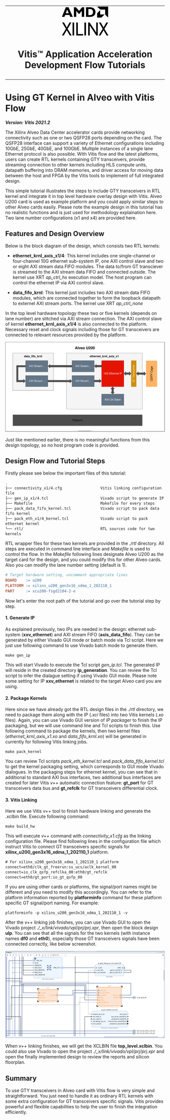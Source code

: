 ﻿<table class="sphinxhide">
 <tr>
   <td align="center"><img src="https://raw.githubusercontent.com/Xilinx/Image-Collateral/main/xilinx-logo.png" width="30%"/><h1>Vitis™ Application Acceleration Development Flow Tutorials</h1>
   </td>
 </tr>
 <tr>
 <td>
 </td>
 </tr>
</table>

# Using GT Kernel in Alveo with Vitis Flow

***Version: Vitis 2021.2***

The Xilinx Alveo Data Center accelerator cards provide networking connectivity such as one or two QSFP28 ports depending on the card. The QSFP28 interface can support a variety of Ethernet configurations including 10GbE, 25GbE, 40GbE, and 100GbE. Multiple instances of a single lane Ethernet protocol is also possible. With Vitis flow and the latest platforms, users can create RTL kernels containing GTY transceivers, provide streaming connection to other kernels including HLS compute units, datapath buffering into DRAM memories, and driver access for moving data between the host and FPGA by the Vitis tools to implement of full integrated design.

This simple tutorial illustrates the steps to include GTY transceivers in RTL kernel and integrate it in top level hardware overlay design with Vitis. Alveo U200 card is used as example platform and you could apply similar steps to other Alveo cards easily. Please note the example design in this tutorial has no realistic functions and is just used for methodology explaination here. Two lane number configurations (x1 and x4) are provided here.


## Features and Design Overview

Below is the block diagram of the design, which consists two RTL kernels:

* **ethernet_krnl_axis_x1/4**: This kernel includes one single-channel or four-channel 10G ethernet sub-system IP, one AXI control slave and two or eight AXI stream data FIFO modules. The data to/from GT transciever is streamed to the AXI stream data FIFO and connected outside. The kernel use XRT *ap_ctrl_hs* execution model. The host program can control the ethernet IP via AXI control slave.

* **data_fifo_krnl**: This kernel just includes two AXI stream data FIFO modules, which are connected together to form the loopback datapath to externel AXI stream ports. The kernel use XRT *ap_ctrl_none*

In the top level hardware topology these two or five kernels (depends on lane number) are stitched via AXI stream connection. The AXI control slave of kernel **ethernet_krnl_axis_x1/4** is also connected to the platform. Necessary reset and clock signals including those for GT transceivers are connected to relevant resources provided by the platform. 

![Blocks](./images/diagram.svg)

Just like mentioned earlier, there is no meaningful functions from this design topology, so no host program code is provided.

## Design Flow and Tutorial Steps

Firstly please see below the important files of this tutorial:

~~~
.
├── connectivity_x1/4.cfg                 Vitis linking configuration file
├── gen_ip_x1/4.tcl                       Vivado script to generate IP                     
├── Makefile                              Makefile for every steps
├── pack_data_fifo_kernel.tcl             Vivado script to pack data fifo kernel
├── pack_eth_x1/4_kernel.tcl              Vivado script to pack ethernet kernel
└── rtl/                                  RTL sources code for two kernels
~~~

RTL wrapper files for these two kernels are provided in the *./rtl* directory. All steps are executed in command line interface and *Makefile* is used to control the flow. In the *Makefile* following lines designate Alveo U200 as the target card for the design, and you could modify this for other Alveo cards. Also you can modify the lane number setting (default is 1).

~~~Makefile
# Target hardware setting, uncomment appropriate lines
BOARD    := u200
PLATFORM := xilinx_u200_gen3x16_xdma_1_202110_1
PART     := xcu200-fsgd2104-2-e
~~~

Now let's enter the root path of the tutorial and go over the tutorial step by step.

#### 1. Generate IP

As explained previously, two IPs are needed in the design: ethernet sub-system (**xxv_ethernet**) and AXI stream FIFO (**axis_data_fifo**). They can be generated by either Vivado GUI mode or batch mode via Tcl script. Here we just use following command to use Vivado batch mode to generate them.

~~~
make gen_ip
~~~

This will start Vivado to execute the Tcl script *gen_ip.tcl*. The generated IP will reside in the created directory **ip_generation**. You can review the Tcl script to infer the dialague setting if using Vivado GUI mode. Please note some setting for IP **xxv_ethernet** is related to the target Alveo card you are using.

#### 2. Package Kernels

Here since we have already got the RTL design files in the *./rtl* directory, we need to package them along with the IP (*.xci* files) into two Vitis kernels (*.xo* files). Again, you can use Vivado GUI version of *IP packager* to finish the IP packaging, but we will use command line and Tcl scripts to finish this. Use following command to package the kernels, then two kernel files (*ethernet_krnl_axis_x1.xo* and *data_fifo_krnl.xo*) will be generated in currently for following Vitis linking jobs.

~~~
make pack_kernel
~~~

You can review Tcl scripts *pack_eth_kernel.tcl* and *pack_data_fifo_kernel.tcl* to get the kernel packaging setting, which corresponds to GUI mode Vivado dialogues. In the packaging steps for ethernet kernel, you can see that in additional to standard AXI bus interfaces, two additional bus interfaces are created for later Vitis *v++* automatic connection feature: **gt_port** for GT transceivers data bus and **gt_refclk** for GT transceivers differential clock.

#### 3. Vitis Linking

Here we use Vitis *v++* tool to finish hardware linking and generate the *.xclbin* file. Execute following command:

~~~
make build_hw
~~~

This will execute *v++* command with *connectivity_x1.cfg* as the linking configuration file. Please find following lines in the configuration file which instruct Vitis to connect GT transceivers specific signals for **xilinx_u200_gen3x16_xdma_1_202110_1** platform. 

~~~
# For xilinx_u200_gen3x16_xdma_1_202110_1 platform
connect=eth0/clk_gt_freerun:ss_ucs/aclk_kernel_00
connect=io_clk_qsfp_refclka_00:eth0/gt_refclk
connect=eth0/gt_port:io_gt_qsfp_00
~~~

If you are using other cards or platforms, the signal/port names might be different and you need to modify this accordingly. You can refer to the platform information reported by **platforminfo** command for these platform specific GT signal/port naming. For example:

~~~
platforminfo -p xilinx_u200_gen3x16_xdma_1_202110_1 -v
~~~

After the *v++* linking job finishes, you can use Vivado GUI to open the Vivado project *./_x/link/vivado/vpl/prj/prj.xpr*, then open the block design **ulp**. You can see that all the signals for the two kernels (with instance names **df0** and **eth0**), especially those GT transceivers signals have been connected correctly, like below screenshot.

![Blocks](./images/kernel_connection.png)

When *v++* linking finishes, we will get the XCLBIN file **top_level.xclbin**. You could also use Vivado to open the project *./_x/link/vivado/vpl/prj/prj.xpr* and open the finally implemented design to review the reports and silicon floorplan.

## Summary

To use GTY transceivers in Alveo card with Vitis flow is very simple and straightforward. You just need to handle it as ordinary RTL kernels with some extra configuration for GT transceivers specific signals. Vitis provides powerful and flexible capabilities to help the user to finish the integration efficiently.

